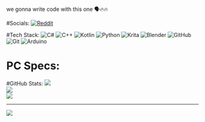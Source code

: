 
we gonna write code with this one 🗣️🔥🔥


#Socials:
[![Reddit](https://img.shields.io/badge/Reddit-%23FF4500.svg?logo=Reddit&logoColor=white)](https://reddit.com/user/igorten21) 

#Tech Stack:
![C#](https://img.shields.io/badge/c%23-%23239120.svg?style=flat&logo=csharp&logoColor=white) ![C++](https://img.shields.io/badge/c++-%2300599C.svg?style=flat&logo=c%2B%2B&logoColor=white) ![Kotlin](https://img.shields.io/badge/kotlin-%237F52FF.svg?style=flat&logo=kotlin&logoColor=white) ![Python](https://img.shields.io/badge/python-3670A0?style=flat&logo=python&logoColor=ffdd54) ![Krita](https://img.shields.io/badge/Krita-203759?style=flat&logo=krita&logoColor=EEF37B) ![Blender](https://img.shields.io/badge/blender-%23F5792A.svg?style=flat&logo=blender&logoColor=white) ![GitHub](https://img.shields.io/badge/github-%23121011.svg?style=flat&logo=github&logoColor=white) ![Git](https://img.shields.io/badge/git-%23F05033.svg?style=flat&logo=git&logoColor=white) ![Arduino](https://img.shields.io/badge/-Arduino-00979D?style=flat&logo=Arduino&logoColor=white)

# PC Specs:

#GitHub Stats:
![](https://github-readme-stats.vercel.app/api?username=igorten21&theme=dark&hide_border=false&include_all_commits=true&count_private=true)<br/>
![](https://github-readme-streak-stats.herokuapp.com/?user=igorten21&theme=dark&hide_border=false)<br/>
![](https://github-readme-stats.vercel.app/api/top-langs/?username=igorten21&theme=dark&hide_border=false&include_all_commits=true&count_private=true&layout=compact)

---
[![](https://visitcount.itsvg.in/api?id=igorten21&icon=0&color=13)](https://visitcount.itsvg.in)

